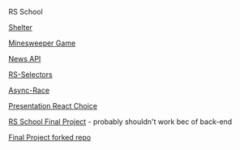 RS School

[Shelter](https://rolling-scopes-school.github.io/germangrib-JSFE2023Q1/shelter/dist/index.html)

[Minesweeper Game](https://rolling-scopes-school.github.io/germangrib-JSFE2023Q1/minesweeper/dist/index.html)

[News API](https://rolling-scopes-school.github.io/germangrib-JSFE2023Q1/NewsApi/dist/index.html)

[RS-Selectors](https://germangrib.github.io/rs-selectors/index)

[Async-Race](https://rolling-scopes-school.github.io/germangrib-JSFE2023Q1/async-race/dist/index.html)

[Presentation React Choice](https://rolling-scopes-school.github.io/germangrib-JSFE2023Q1/presentation/dist)

[RS School Final Project](http://157.230.96.159:8000/) - probably shouldn't work bec of back-end

[Final Project forked repo](https://github.com/GermanGrib/eCommerce-App)
